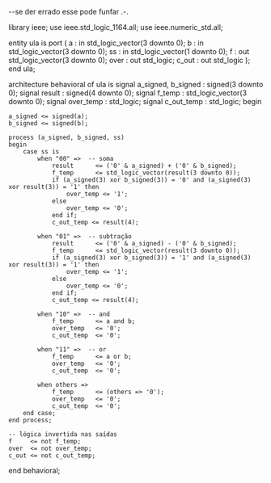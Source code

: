 --se der errado esse pode funfar .-.

library ieee;
use ieee.std_logic_1164.all;
use ieee.numeric_std.all;

entity ula is
    port (
        a      : in  std_logic_vector(3 downto 0);
        b      : in  std_logic_vector(3 downto 0);
        ss     : in  std_logic_vector(1 downto 0);
        f      : out std_logic_vector(3 downto 0);
        over   : out std_logic;
        c_out  : out std_logic
    );
end ula;

architecture behavioral of ula is
    signal a_signed, b_signed : signed(3 downto 0);
    signal result             : signed(4 downto 0);
    signal f_temp             : std_logic_vector(3 downto 0);
    signal over_temp          : std_logic;
    signal c_out_temp         : std_logic;
begin

    a_signed <= signed(a);
    b_signed <= signed(b);

    process (a_signed, b_signed, ss)
    begin
        case ss is
            when "00" =>  -- soma
                result      <= ('0' & a_signed) + ('0' & b_signed);
                f_temp      <= std_logic_vector(result(3 downto 0));
                if (a_signed(3) xor b_signed(3)) = '0' and (a_signed(3) xor result(3)) = '1' then
                    over_temp <= '1';
                else
                    over_temp <= '0';
                end if;
                c_out_temp <= result(4);

            when "01" =>  -- subtração
                result      <= ('0' & a_signed) - ('0' & b_signed);
                f_temp      <= std_logic_vector(result(3 downto 0));
                if (a_signed(3) xor b_signed(3)) = '1' and (a_signed(3) xor result(3)) = '1' then
                    over_temp <= '1';
                else
                    over_temp <= '0';
                end if;
                c_out_temp <= result(4);

            when "10" =>  -- and
                f_temp      <= a and b;
                over_temp   <= '0';
                c_out_temp  <= '0';

            when "11" =>  -- or
                f_temp      <= a or b;
                over_temp   <= '0';
                c_out_temp  <= '0';

            when others =>
                f_temp      <= (others => '0');
                over_temp   <= '0';
                c_out_temp  <= '0';
        end case;
    end process;

    -- lógica invertida nas saídas
    f     <= not f_temp;
    over  <= not over_temp;
    c_out <= not c_out_temp;

end behavioral;
